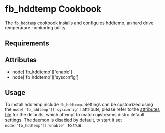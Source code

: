 fb_hddtemp Cookbook
====================
The `fb_hddtemp` cookbook installs and configures hddtemp, an hard drive
temperature monitoring utility.

Requirements
------------

Attributes
----------
* node['fb_hddtemp']['enable']
* node['fb_hddtemp']['sysconfig']

Usage
-----
To install hddtemp include `fb_hddtemp`. Settings can be customized using the
`node['fb_hddtemp']['sysconfig']` attribute, please refer to the
[attributes file](attributes/default.rb) for the defaults, which attempt to
match upstreams distro default settings. The daemon is disabled by default, to
start it set `node['fb_hddtemp']['enable']` to true.
